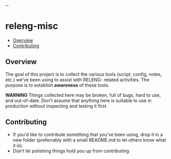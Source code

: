 ─
# releng-misc

<!-- vim-markdown-toc GFM -->

* [Overview](#overview)
* [Contributing](#contributing)

<!-- vim-markdown-toc -->

## Overview

The goal of this project is to collect the various tools (script, config, notes, etc.) we've been using to assist with RELENG-      related activities.  The purpose is to establish **awareness** of these tools.

**WARNING** Things collected here may be broken, full of bugs, hard to use, and out-of-date.   Don't assume that anything here is   suitable to use in production without inspecting and testing it first.


## Contributing

* If you'd like to contribute something that you've been using, drop it in a new folder (preferrably with a small README.md to let  others know what it is).
* Don't let polishing things hold you up from contributing

